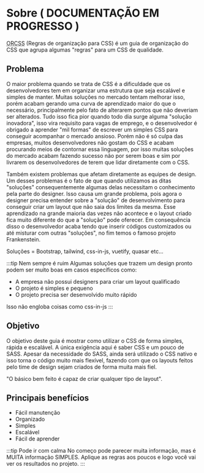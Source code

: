 # Sobre ( DOCUMENTAÇÃO EM PROGRESSO )
<abbr title="Regras de organização para CSS">ORCSS</abbr> (Regras de organização para CSS) é um guia de organização do CSS que agrupa algumas "regras" para um CSS de qualidade.

## Problema
O maior problema quando se trata de CSS é a dificuldade que os desenvolvedores tem em organizar uma estrutura que seja escalável e simples de manter. Muitas soluções no mercado tentam melhorar isso, porém acabam gerando uma curva de aprendizado maior do que o necessário, principalmente pelo fato de alterarem pontos que não deveriam ser alterados. Tudo isso fica pior quando todo dia surge alguma "solução inovadora", isso vira requisito para vagas de emprego, e o desenvolvedor é obrigado a aprender "mil formas" de escrever um simples CSS para conseguir acompanhar o mercado ansioso. Porém não é só culpa das empresas, muitos desenvolvedores não gostam do CSS e acabam procurando meios de contornar essa linguagem, por isso muitas soluções do mercado acabam fazendo sucesso não por serem boas e sim por livrarem os desenvolvedores de terem que lidar diretamente com o CSS.

Também existem problemas que afetam diretamente as equipes de design. Um desses problemas é o fato de que quando utilizamos as ditas "soluções" consequentemente algumas delas necessitam o conhecimento pela parte do designer. Isso causa um grande problema, pois agora o designer precisa entender sobre a "solução" de desenvolvimento para conseguir criar um layout que não saia dos limites da mesma. Esse aprendizado na grande maioria das vezes não acontece e o layout criado fica muito diferente do que a "solução" pode oferecer. Em consequência disso o desenvolvedor acaba tendo que inserir códigos customizados ou até misturar com outras "soluções", no fim temos o famoso projeto Frankenstein.

Soluções = Bootstrap, tailwind, css-in-js, vuetify, quasar etc...

:::tip Nem sempre é ruim
Algumas soluções que trazem um design pronto podem ser muito boas em casos específicos como:
* A empresa não possui designers para criar um layout qualificado
* O projeto é simples e pequeno
* O projeto precisa ser desenvolvido muito rápido

Isso não engloba coisas como css-in-js
:::

## Objetivo
O objetivo deste guia é mostrar como utilizar o CSS de forma simples, rápida e escalável. A única exigência aqui é saber CSS e um pouco de SASS. Apesar da necessidade do SASS, ainda será utilizado o CSS nativo e isso torna o código muito mais flexível, fazendo com que os layouts feitos pelo time de design sejam criados de forma muita mais fiel. 

"O básico bem feito é capaz de criar qualquer tipo de layout". 

## Principais benefícios
- Fácil manutenção
- Organizado
- Simples
- Escalável
- Fácil de aprender

:::tip Pode ir com calma
No começo pode parecer muita informação, mas é MUITA informação SIMPLES. Aplique as regras aos poucos e logo você vai ver os resultados no projeto.
:::